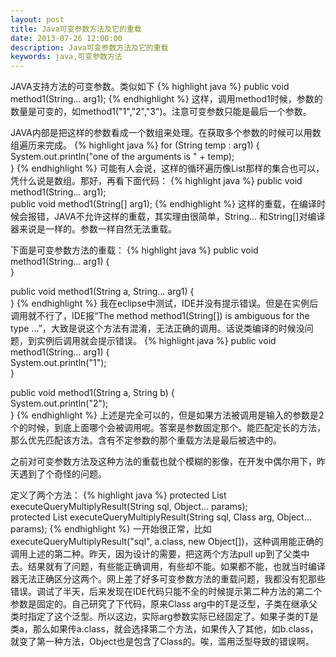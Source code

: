 ```yaml
---
layout: post
title: Java可变参数方法及它的重载
date: 2013-07-26 12:00:00
description: Java可变参数方法及它的重载
keywords: java,可变参数方法
---
```


JAVA支持方法的可变参数。类似如下
{% highlight java %}
public void method1(String... arg1);
{% endhighlight %}
这样，调用method1时候，参数的数量是可变的，如method1("1","2","3")。注意可变参数只能是最后一个参数。

JAVA内部是把这样的参数看成一个数组来处理。在获取多个参数的时候可以用数组遍历来完成。
{% highlight java %}
for (String temp : arg1) {  
      System.out.println("one of the arguments is " + temp);  
}
{% endhighlight %}
可能有人会说，这样的循环遍历像List那样的集合也可以，凭什么说是数组。那好，再看下面代码：
{% highlight java %}
public void method1(String... arg1);  
public void method1(String[] arg1);
{% endhighlight %}
这样的重载，在编译时候会报错，JAVA不允许这样的重载，其实理由很简单，String... 和String[]对编译器来说是一样的。参数一样自然无法重载。

下面是可变参数方法的重载：
{% highlight java %}
public void method1(String... arg1) {  
}  
  
public void method1(String a, String... arg1) {  
}
{% endhighlight %}
我在eclipse中测试，IDE并没有提示错误。但是在实例后调用就不行了，IDE报“The method method1(String[]) is ambiguous for the type ...”，大致是说这个方法有混淆，无法正确的调用。话说类编译的时候没问题，到实例后调用就会提示错误。
{% highlight java %}
public void method1(String... arg1) {  
    System.out.println("1");  
}  
  
public void method1(String a, String b) {  
    System.out.println("2");  
}
{% endhighlight %}
上述是完全可以的，但是如果方法被调用是输入的参数是2个的时候，到底上面哪个会被调用呢。答案是参数固定那个。能匹配定长的方法，那么优先匹配该方法。含有不定参数的那个重载方法是最后被选中的。


之前对可变参数方法及这种方法的重载也就个模糊的影像，在开发中偶尔用下，昨天遇到了个奇怪的问题。

定义了两个方法：
{% highlight java %}
protected List executeQueryMultiplyResult(String sql,
    Object... params);  
protected List executeQueryMultiplyResult(String sql,
    Class<T> arg, Object... params);
{% endhighlight %}
一开始很正常，比如executeQueryMultiplyResult("sql", a.class, new Object[])，这种调用能正确的调用上述的第二种。昨天，因为设计的需要，把这两个方法pull up到了父类中去。结果就有了问题，有些能正确调用，有些却不能。如果都不能，也就当时编译器无法正确区分这两个。网上差了好多可变参数方法的重载问题，我都没有犯那些错误。调试了半天，后来发现在IDE代码只能不全的时候提示第二种方法的第二个参数是固定的。自己研究了下代码，原来Class<T> arg中的T是泛型，子类在继承父类时指定了这个泛型。所以这边，实际arg参数实际已经固定了。如果子类的T是类a，那么如果传a.class，就会选择第二个方法，如果传入了其他，如b.class，就变了第一种方法，Object也是包含了Class的。唉，滥用泛型导致的错误啊。
